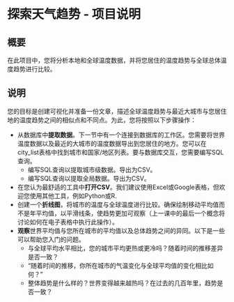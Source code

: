 # 探索天气趋势 - 项目说明
## 概要
在此项目中，您将分析本地和全球温度数据，并将您居住的温度趋势与全球总体温度趋势进行比较。

## 说明
您的目标是创建可视化并准备一份文章，描述全球温度趋势与最近大城市与您居住地的温度趋势之间的相似点和不同点。为此，您将按照以下步骤操作：

- 从数据库中**提取数据**。下一节中有一个连接到数据库的工作区。您需要将世界温度数据以及最近的大城市的温度数据导出到您居住的地方。您可以在city_list表格中找到城市和国家/地区列表。要与数据库交互，您需要编写SQL查询。
    - 编写SQL查询以提取城市级数据。导出为CSV。
    - 编写SQL查询以提取全局数据。导出为CSV。
- 在您认为最舒适的工具中**打开CSV**。我们建议使用Excel或Google表格，但欢迎您使用其他工具，例如Python或R.
- 创建一个**折线图**，将城市的温度与全球温度进行比较。确保绘制移动平均值而不是年平均值，以平滑线条，使趋势更加可观察（上一课中的最后一个概念将讨论如何在电子表格中执行此操作）。
- **观察**世界平均值与您所在城市的平均值以及总体趋势之间的异同。以下是一些可以帮助您入门的问题。
  - 与全球平均水平相比，您的城市平均更热或更冷吗？随着时间的推移差异是否一致？
  - “随着时间的推移，你所在城市的气温变化与全球平均值的变化相比如何？”
  - 整体趋势是什么样的？世界变得越来越热吗？在过去的几百年里，趋势是否一致？
